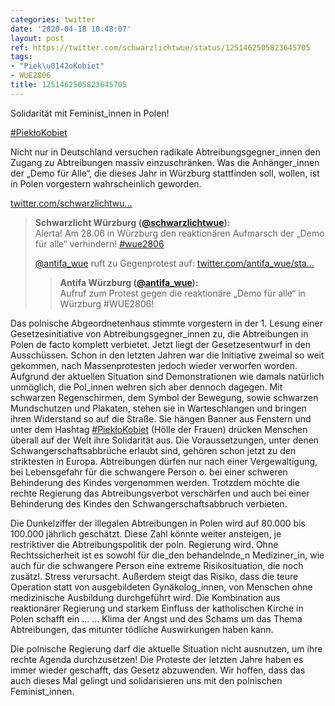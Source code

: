 ```yaml
---
categories: twitter
date: '2020-04-18 10:48:07'
layout: post
ref: https://twitter.com/schwarzlichtwue/status/1251462505823645705
tags:
- "Piek\u0142oKobiet"
- WUE2806
title: 1251462505823645705
---
```

Solidarität mit Feminist_innen in Polen!

[#PiekłoKobiet](/t/piekłokobiet) 

Nicht nur in Deutschland versuchen radikale Abtreibungsgegner_innen den Zugang zu Abtreibungen massiv einzuschränken. 
Was die Anhänger_innen der „Demo für Alle“, die dieses Jahr in Würzburg stattfinden soll, wollen, ist in Polen vorgestern wahrscheinlich geworden.

[twitter.com/schwarzlichtwu…](https://twitter.com/schwarzlichtwue/status/1250841232982585344?s=19) 
> <b>Schwarzlicht Würzburg ([@schwarzlichtwue](https://twitter.com/schwarzlichtwue)):</b>  
>Alerta! Am 28.06 in Würzburg den reaktionären Aufmarsch der „Demo für alle“ verhindern! [#wue2806](/t/wue2806)   
>  
>[@antifa_wue](https://twitter.com/antifa_wue) ruft zu Gegenprotest auf: [twitter.com/antifa_wue/sta…](https://twitter.com/antifa_wue/status/1250826837564981248)   
>> <b>Antifa Würzburg ([@antifa_wue](https://twitter.com/antifa_wue)):</b>    
>>Aufruf zum Protest gegen die reaktionäre „Demo für alle“ in Würzburg #WUE2806!      
>  
>  


Das polnische Abgeordnetenhaus stimmte vorgestern in der 1. Lesung einer Gesetzesinitiative von Abtreibungsgegner_innen zu, die Abtreibungen in Polen de facto komplett verbietet. Jetzt liegt der Gesetzesentwurf in den Ausschüssen. 
Schon in den letzten Jahren war die Initiative zweimal so weit gekommen, nach Massenprotesten jedoch wieder verworfen worden. Aufgrund der aktuellen Situation sind Demonstrationen wie damals natürlich unmöglich, die Pol_innen wehren sich aber dennoch dagegen. 
Mit schwarzen Regenschirmen, dem Symbol der Bewegung, sowie schwarzen Mundschutzen und Plakaten, stehen sie in Warteschlangen und bringen ihren Widerstand so auf die Straße. 
Sie hängen Banner aus Fenstern und unter dem Hashtag [#PiekłoKobiet](/t/piekłokobiet) (Hölle der Frauen) drücken Menschen überall auf der Welt ihre Solidarität aus. 
Die Voraussetzungen, unter denen Schwangerschaftsabbrüche erlaubt sind, gehören schon jetzt zu den striktesten in Europa. Abtreibungen dürfen nur nach einer Vergewaltigung, bei Lebensgefahr für die schwangere Person o. bei einer schweren Behinderung des Kindes vorgenommen werden. 
Trotzdem möchte die rechte Regierung das Abtreibungsverbot verschärfen und auch bei einer Behinderung des Kindes den Schwangerschaftsabbruch verbieten. 



Die Dunkelziffer der illegalen Abtreibungen in Polen wird auf 80.000 bis 100.000 jährlich geschätzt. 
Diese Zahl könnte weiter ansteigen, je restriktiver die Abtreibungspolitik der poln. Regierung wird. Ohne Rechtssicherheit ist es sowohl für die_den behandelnde_n Mediziner_in, wie auch für die schwangere Person eine extreme Risikosituation, die noch zusätzl. Stress verursacht. 
Außerdem steigt das Risiko, dass die teure Operation statt von ausgebildeten Gynäkolog_innen, von Menschen ohne medizinische Ausbildung durchgeführt wird. Die Kombination aus reaktionärer Regierung und starkem Einfluss der katholischen Kirche in Polen schafft ein … 
… Klima der Angst und des Schams um das Thema Abtreibungen, das mitunter tödliche Auswirkungen haben kann.



Die polnische Regierung darf die aktuelle Situation nicht ausnutzen, um ihre rechte Agenda durchzusetzen! 
Die Proteste der letzten Jahre haben es immer wieder geschafft, das Gesetz abzuwenden. Wir hoffen, dass das auch dieses Mal gelingt und solidarisieren uns mit den polnischen Feminist_innen. 